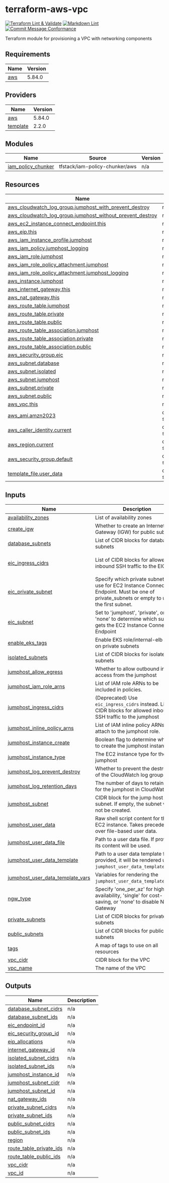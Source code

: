 # terraform-aws-vpc

[![Terraform Lint & Validate](https://github.com/tfstack/terraform-aws-vpc/actions/workflows/terraform-lint-validate.yml/badge.svg)](https://github.com/tfstack/terraform-aws-vpc/actions/workflows/terraform-lint-validate.yml)
[![Markdown Lint](https://github.com/tfstack/terraform-aws-vpc/actions/workflows/markdown-lint.yml/badge.svg)](https://github.com/tfstack/terraform-aws-vpc/actions/workflows/markdown-lint.yml)
[![Commit Message Conformance](https://github.com/tfstack/terraform-aws-vpc/actions/workflows/commitmsg-conform.yml/badge.svg)](https://github.com/tfstack/terraform-aws-vpc/actions/workflows/commitmsg-conform.yml)

Terraform module for provisioning a VPC with networking components

## Requirements

| Name | Version |
|------|---------|
| <a name="requirement_aws"></a> [aws](#requirement\_aws) | 5.84.0 |

## Providers

| Name | Version |
|------|---------|
| <a name="provider_aws"></a> [aws](#provider\_aws) | 5.84.0 |
| <a name="provider_template"></a> [template](#provider\_template) | 2.2.0 |

## Modules

| Name | Source | Version |
|------|--------|---------|
| <a name="module_iam_policy_chunker"></a> [iam\_policy\_chunker](#module\_iam\_policy\_chunker) | tfstack/iam-policy-chunker/aws | n/a |

## Resources

| Name | Type |
|------|------|
| [aws_cloudwatch_log_group.jumphost_with_prevent_destroy](https://registry.terraform.io/providers/hashicorp/aws/5.84.0/docs/resources/cloudwatch_log_group) | resource |
| [aws_cloudwatch_log_group.jumphost_without_prevent_destroy](https://registry.terraform.io/providers/hashicorp/aws/5.84.0/docs/resources/cloudwatch_log_group) | resource |
| [aws_ec2_instance_connect_endpoint.this](https://registry.terraform.io/providers/hashicorp/aws/5.84.0/docs/resources/ec2_instance_connect_endpoint) | resource |
| [aws_eip.this](https://registry.terraform.io/providers/hashicorp/aws/5.84.0/docs/resources/eip) | resource |
| [aws_iam_instance_profile.jumphost](https://registry.terraform.io/providers/hashicorp/aws/5.84.0/docs/resources/iam_instance_profile) | resource |
| [aws_iam_policy.jumphost_logging](https://registry.terraform.io/providers/hashicorp/aws/5.84.0/docs/resources/iam_policy) | resource |
| [aws_iam_role.jumphost](https://registry.terraform.io/providers/hashicorp/aws/5.84.0/docs/resources/iam_role) | resource |
| [aws_iam_role_policy_attachment.jumphost](https://registry.terraform.io/providers/hashicorp/aws/5.84.0/docs/resources/iam_role_policy_attachment) | resource |
| [aws_iam_role_policy_attachment.jumphost_logging](https://registry.terraform.io/providers/hashicorp/aws/5.84.0/docs/resources/iam_role_policy_attachment) | resource |
| [aws_instance.jumphost](https://registry.terraform.io/providers/hashicorp/aws/5.84.0/docs/resources/instance) | resource |
| [aws_internet_gateway.this](https://registry.terraform.io/providers/hashicorp/aws/5.84.0/docs/resources/internet_gateway) | resource |
| [aws_nat_gateway.this](https://registry.terraform.io/providers/hashicorp/aws/5.84.0/docs/resources/nat_gateway) | resource |
| [aws_route_table.jumphost](https://registry.terraform.io/providers/hashicorp/aws/5.84.0/docs/resources/route_table) | resource |
| [aws_route_table.private](https://registry.terraform.io/providers/hashicorp/aws/5.84.0/docs/resources/route_table) | resource |
| [aws_route_table.public](https://registry.terraform.io/providers/hashicorp/aws/5.84.0/docs/resources/route_table) | resource |
| [aws_route_table_association.jumphost](https://registry.terraform.io/providers/hashicorp/aws/5.84.0/docs/resources/route_table_association) | resource |
| [aws_route_table_association.private](https://registry.terraform.io/providers/hashicorp/aws/5.84.0/docs/resources/route_table_association) | resource |
| [aws_route_table_association.public](https://registry.terraform.io/providers/hashicorp/aws/5.84.0/docs/resources/route_table_association) | resource |
| [aws_security_group.eic](https://registry.terraform.io/providers/hashicorp/aws/5.84.0/docs/resources/security_group) | resource |
| [aws_subnet.database](https://registry.terraform.io/providers/hashicorp/aws/5.84.0/docs/resources/subnet) | resource |
| [aws_subnet.isolated](https://registry.terraform.io/providers/hashicorp/aws/5.84.0/docs/resources/subnet) | resource |
| [aws_subnet.jumphost](https://registry.terraform.io/providers/hashicorp/aws/5.84.0/docs/resources/subnet) | resource |
| [aws_subnet.private](https://registry.terraform.io/providers/hashicorp/aws/5.84.0/docs/resources/subnet) | resource |
| [aws_subnet.public](https://registry.terraform.io/providers/hashicorp/aws/5.84.0/docs/resources/subnet) | resource |
| [aws_vpc.this](https://registry.terraform.io/providers/hashicorp/aws/5.84.0/docs/resources/vpc) | resource |
| [aws_ami.amzn2023](https://registry.terraform.io/providers/hashicorp/aws/5.84.0/docs/data-sources/ami) | data source |
| [aws_caller_identity.current](https://registry.terraform.io/providers/hashicorp/aws/5.84.0/docs/data-sources/caller_identity) | data source |
| [aws_region.current](https://registry.terraform.io/providers/hashicorp/aws/5.84.0/docs/data-sources/region) | data source |
| [aws_security_group.default](https://registry.terraform.io/providers/hashicorp/aws/5.84.0/docs/data-sources/security_group) | data source |
| [template_file.user_data](https://registry.terraform.io/providers/hashicorp/template/latest/docs/data-sources/file) | data source |

## Inputs

| Name | Description | Type | Default | Required |
|------|-------------|------|---------|:--------:|
| <a name="input_availability_zones"></a> [availability\_zones](#input\_availability\_zones) | List of availability zones | `list(string)` | n/a | yes |
| <a name="input_create_igw"></a> [create\_igw](#input\_create\_igw) | Whether to create an Internet Gateway (IGW) for public subnets | `bool` | `true` | no |
| <a name="input_database_subnets"></a> [database\_subnets](#input\_database\_subnets) | List of CIDR blocks for database subnets | `list(string)` | `[]` | no |
| <a name="input_eic_ingress_cidrs"></a> [eic\_ingress\_cidrs](#input\_eic\_ingress\_cidrs) | List of CIDR blocks for allowed inbound SSH traffic to the EIC | `list(string)` | <pre>[<br/>  "0.0.0.0/0"<br/>]</pre> | no |
| <a name="input_eic_private_subnet"></a> [eic\_private\_subnet](#input\_eic\_private\_subnet) | Specify which private subnet to use for EC2 Instance Connect Endpoint. Must be one of private\_subnets or empty to use the first subnet. | `string` | `""` | no |
| <a name="input_eic_subnet"></a> [eic\_subnet](#input\_eic\_subnet) | Set to 'jumphost', 'private', or 'none' to determine which subnet gets the EC2 Instance Connect Endpoint | `string` | `"none"` | no |
| <a name="input_enable_eks_tags"></a> [enable\_eks\_tags](#input\_enable\_eks\_tags) | Enable EKS role/internal-elb tags on private subnets | `bool` | `false` | no |
| <a name="input_isolated_subnets"></a> [isolated\_subnets](#input\_isolated\_subnets) | List of CIDR blocks for isolated subnets | `list(string)` | `[]` | no |
| <a name="input_jumphost_allow_egress"></a> [jumphost\_allow\_egress](#input\_jumphost\_allow\_egress) | Whether to allow outbound internet access from the jumphost | `bool` | `false` | no |
| <a name="input_jumphost_iam_role_arns"></a> [jumphost\_iam\_role\_arns](#input\_jumphost\_iam\_role\_arns) | List of IAM role ARNs to be included in policies. | `list(string)` | `[]` | no |
| <a name="input_jumphost_ingress_cidrs"></a> [jumphost\_ingress\_cidrs](#input\_jumphost\_ingress\_cidrs) | (Deprecated) Use `eic_ingress_cidrs` instead. List of CIDR blocks for allowed inbound SSH traffic to the jumphost | `list(string)` | <pre>[<br/>  "0.0.0.0/0"<br/>]</pre> | no |
| <a name="input_jumphost_inline_policy_arns"></a> [jumphost\_inline\_policy\_arns](#input\_jumphost\_inline\_policy\_arns) | List of IAM inline policy ARNs to attach to the jumphost role. | `list(string)` | `[]` | no |
| <a name="input_jumphost_instance_create"></a> [jumphost\_instance\_create](#input\_jumphost\_instance\_create) | Boolean flag to determine whether to create the jumphost instance. | `bool` | `true` | no |
| <a name="input_jumphost_instance_type"></a> [jumphost\_instance\_type](#input\_jumphost\_instance\_type) | The EC2 instance type for the jumphost | `string` | `"t3.micro"` | no |
| <a name="input_jumphost_log_prevent_destroy"></a> [jumphost\_log\_prevent\_destroy](#input\_jumphost\_log\_prevent\_destroy) | Whether to prevent the destruction of the CloudWatch log group | `bool` | `true` | no |
| <a name="input_jumphost_log_retention_days"></a> [jumphost\_log\_retention\_days](#input\_jumphost\_log\_retention\_days) | The number of days to retain logs for the jumphost in CloudWatch | `number` | `30` | no |
| <a name="input_jumphost_subnet"></a> [jumphost\_subnet](#input\_jumphost\_subnet) | CIDR block for the jump host subnet. If empty, the subnet will not be created. | `string` | `""` | no |
| <a name="input_jumphost_user_data"></a> [jumphost\_user\_data](#input\_jumphost\_user\_data) | Raw shell script content for the EC2 instance. Takes precedence over file-based user data. | `string` | `""` | no |
| <a name="input_jumphost_user_data_file"></a> [jumphost\_user\_data\_file](#input\_jumphost\_user\_data\_file) | Path to a user data file. If provided, its content will be used. | `string` | `""` | no |
| <a name="input_jumphost_user_data_template"></a> [jumphost\_user\_data\_template](#input\_jumphost\_user\_data\_template) | Path to a user data template file. If provided, it will be rendered using `jumphost_user_data_template_vars`. | `string` | `""` | no |
| <a name="input_jumphost_user_data_template_vars"></a> [jumphost\_user\_data\_template\_vars](#input\_jumphost\_user\_data\_template\_vars) | Variables for rendering the `jumphost_user_data_template` file. | `map(any)` | `{}` | no |
| <a name="input_ngw_type"></a> [ngw\_type](#input\_ngw\_type) | Specify 'one\_per\_az' for high availability, 'single' for cost-saving, or 'none' to disable NAT Gateway | `string` | `"none"` | no |
| <a name="input_private_subnets"></a> [private\_subnets](#input\_private\_subnets) | List of CIDR blocks for private subnets | `list(string)` | `[]` | no |
| <a name="input_public_subnets"></a> [public\_subnets](#input\_public\_subnets) | List of CIDR blocks for public subnets | `list(string)` | `[]` | no |
| <a name="input_tags"></a> [tags](#input\_tags) | A map of tags to use on all resources | `map(string)` | `{}` | no |
| <a name="input_vpc_cidr"></a> [vpc\_cidr](#input\_vpc\_cidr) | CIDR block for the VPC | `string` | n/a | yes |
| <a name="input_vpc_name"></a> [vpc\_name](#input\_vpc\_name) | The name of the VPC | `string` | n/a | yes |

## Outputs

| Name | Description |
|------|-------------|
| <a name="output_database_subnet_cidrs"></a> [database\_subnet\_cidrs](#output\_database\_subnet\_cidrs) | n/a |
| <a name="output_database_subnet_ids"></a> [database\_subnet\_ids](#output\_database\_subnet\_ids) | n/a |
| <a name="output_eic_endpoint_id"></a> [eic\_endpoint\_id](#output\_eic\_endpoint\_id) | n/a |
| <a name="output_eic_security_group_id"></a> [eic\_security\_group\_id](#output\_eic\_security\_group\_id) | n/a |
| <a name="output_eip_allocations"></a> [eip\_allocations](#output\_eip\_allocations) | n/a |
| <a name="output_internet_gateway_id"></a> [internet\_gateway\_id](#output\_internet\_gateway\_id) | n/a |
| <a name="output_isolated_subnet_cidrs"></a> [isolated\_subnet\_cidrs](#output\_isolated\_subnet\_cidrs) | n/a |
| <a name="output_isolated_subnet_ids"></a> [isolated\_subnet\_ids](#output\_isolated\_subnet\_ids) | n/a |
| <a name="output_jumphost_instance_id"></a> [jumphost\_instance\_id](#output\_jumphost\_instance\_id) | n/a |
| <a name="output_jumphost_subnet_cidr"></a> [jumphost\_subnet\_cidr](#output\_jumphost\_subnet\_cidr) | n/a |
| <a name="output_jumphost_subnet_id"></a> [jumphost\_subnet\_id](#output\_jumphost\_subnet\_id) | n/a |
| <a name="output_nat_gateway_ids"></a> [nat\_gateway\_ids](#output\_nat\_gateway\_ids) | n/a |
| <a name="output_private_subnet_cidrs"></a> [private\_subnet\_cidrs](#output\_private\_subnet\_cidrs) | n/a |
| <a name="output_private_subnet_ids"></a> [private\_subnet\_ids](#output\_private\_subnet\_ids) | n/a |
| <a name="output_public_subnet_cidrs"></a> [public\_subnet\_cidrs](#output\_public\_subnet\_cidrs) | n/a |
| <a name="output_public_subnet_ids"></a> [public\_subnet\_ids](#output\_public\_subnet\_ids) | n/a |
| <a name="output_region"></a> [region](#output\_region) | n/a |
| <a name="output_route_table_private_ids"></a> [route\_table\_private\_ids](#output\_route\_table\_private\_ids) | n/a |
| <a name="output_route_table_public_ids"></a> [route\_table\_public\_ids](#output\_route\_table\_public\_ids) | n/a |
| <a name="output_vpc_cidr"></a> [vpc\_cidr](#output\_vpc\_cidr) | n/a |
| <a name="output_vpc_id"></a> [vpc\_id](#output\_vpc\_id) | n/a |
